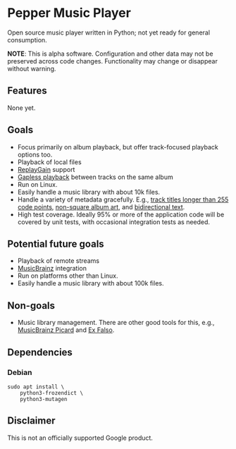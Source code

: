 # Pepper Music Player

Open source music player written in Python; not yet ready for general
consumption.

**NOTE**: This is alpha software. Configuration and other data may not be
preserved across code changes. Functionality may change or disappear without
warning.

## Features

None yet.

## Goals

*   Focus primarily on album playback, but offer track-focused playback options
    too.
*   Playback of local files
*   [ReplayGain](https://en.wikipedia.org/wiki/ReplayGain) support
*   [Gapless playback](https://en.wikipedia.org/wiki/Gapless_playback) between
    tracks on the same album
*   Run on Linux.
*   Easily handle a music library with about 10k files.
*   Handle a variety of metadata gracefully. E.g.,
    [track titles longer than 255 code points](https://musicbrainz.org/recording/9685f9b6-9154-414a-9a4a-109dafce92b2),
    [non-square album art](https://en.wikipedia.org/wiki/J-card), and
    [bidirectional text](https://en.wikipedia.org/wiki/Bidirectional_text).
*   High test coverage. Ideally 95% or more of the application code will be
    covered by unit tests, with occasional integration tests as needed.

## Potential future goals

*   Playback of remote streams
*   [MusicBrainz](https://musicbrainz.org/) integration
*   Run on platforms other than Linux.
*   Easily handle a music library with about 100k files.

## Non-goals

*   Music library management. There are other good tools for this, e.g.,
    [MusicBrainz Picard](https://picard.musicbrainz.org/) and
    [Ex Falso](https://quodlibet.readthedocs.io/en/latest/guide/commands/exfalso.html).

## Dependencies

### Debian

```
sudo apt install \
    python3-frozendict \
    python3-mutagen
```

## Disclaimer

This is not an officially supported Google product.
